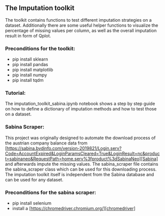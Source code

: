## The Imputation toolkit
The toolkit contains functions to test different imputation strategies on a dataset. Additionally there are some useful helper functions to visualize the percentage of missing values per column, as well as the overall imputation result in form of Qplot.

### Preconditions for the toolkit:
* pip install sklearn
* pip install pandas
* pip install matplotlib
* pip install numpy
* pip install tqdm

### Tutorial:
The imputation_toolkit_sabina.ipynb notebook shows a step by step guide on how to define a dictionary of imputation methods and how to test those on a dataset.

### Sabina Scraper:
This project was originally designed to automate the download process of the austrian company balance data from [https://sabina.bvdinfo.com/version-2019821/Login.serv?Code=AccountExpired&LoginParamsCleared=True&LoginResult=nc&product=sabinaneo&RequestPath=home.serv%3fproduct%3dSabinaNeo][Sabina] and afterwards impute the missing values.
The sabina_scraper file contains the sabina_scraper class which can be used for this downloading process. The imputation toolkit itself is independent from the Sabina database and can be used for any dataset.

### Preconditions for the sabina scraper:
* pip install selenium
* install a [https://chromedriver.chromium.org/][chromedriver]


